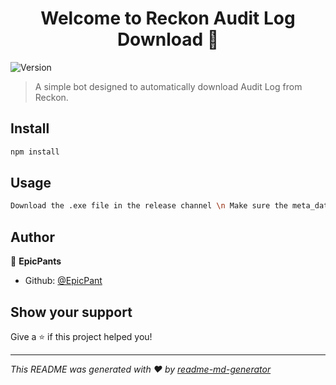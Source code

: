 <h1 align="center">Welcome to Reckon Audit Log Download 👋</h1>
<p>
  <img alt="Version" src="https://img.shields.io/badge/version-1.0.0-blue.svg?cacheSeconds=2592000" />
</p>

> A simple bot designed to automatically download Audit Log from Reckon.

## Install

```sh
npm install
```

## Usage

```sh
Download the .exe file in the release channel \n Make sure the meta_data.json is in the same directory as the .exe file \n fill in your username & password for Reckon and the starting position of the calendar
```

## Author

👤 **EpicPants**

* Github: [@EpicPant](https://github.com/EpicPant)

## Show your support

Give a ⭐️ if this project helped you!

***
_This README was generated with ❤️ by [readme-md-generator](https://github.com/kefranabg/readme-md-generator)_